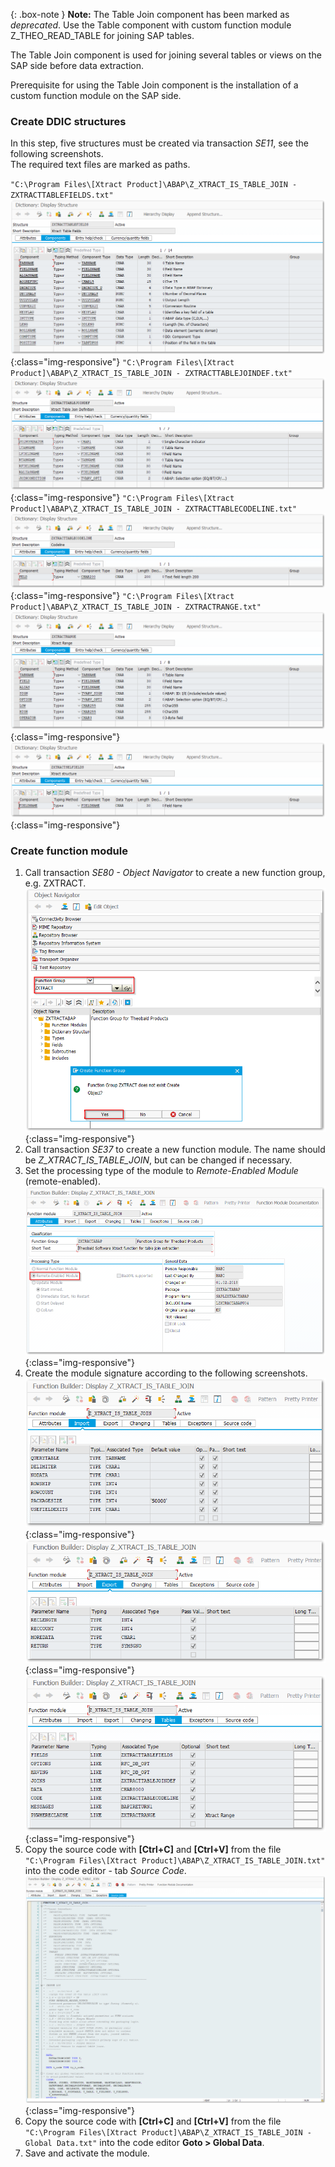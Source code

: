 {: .box-note }
**Note:** The Table Join component has been marked as *deprecated*. Use the Table component with custom function module Z_THEO_READ_TABLE for joining SAP tables.

The Table Join component is used for joining several tables or views on the SAP side before data extraction.

Prerequisite for using the Table Join component is the installation of a custom function module on the SAP side.

<!--YW, 03.02.2021 -> Fabian: Was ist mit dem Hinweis auf den SAP Transport? Das wäre eigentlich der Normalfall, wie der Baustein eingespielt wird. Ich würde daher die Struktur unten vorschlagen -->
<!-- Fas, 03.02.2021 -> Yogen: Den Transport gibt es in der aktuellen Installation nicht mehr. Im thtrans befindet sich nur noch der Report Baustein, daher ist die Umstrukturierung wie vorschlgen, nicht möglich. 
### Import of function module Z_XTRACT_IS_TABLE_JOIN
### Manual installation of function module Z_XTRACT_IS_TABLE_JOIN
#### Create DDIC structures
#### Create function module
 -->

### Create DDIC structures

In this step, five structures must be created via transaction *SE11*, see the following screenshots. <br>
The required text files are marked as paths.

`"C:\Program Files\[Xtract Product]\ABAP\Z_XTRACT_IS_TABLE_JOIN - ZXTRACTTABLEFIELDS.txt"`
![Z_XTRACT_TABLE_JOIN_01](/img/content/table_join_structure1.png){:class="img-responsive"}
`"C:\Program Files\[Xtract Product]\ABAP\Z_XTRACT_IS_TABLE_JOIN - ZXTRACTTABLEJOINDEF.txt"`
![Z_XTRACT_TABLE_JOIN_02](/img/content/table_join_structure2.png){:class="img-responsive"}
`"C:\Program Files\[Xtract Product]\ABAP\Z_XTRACT_IS_TABLE_JOIN - ZXTRACTTABLECODELINE.txt"`
![Z_XTRACT_TABLE_JOIN_03](/img/content/table_join_structure3.png){:class="img-responsive"}
`"C:\Program Files\[Xtract Product]\ABAP\Z_XTRACT_IS_TABLE_JOIN - ZXTRACTRANGE.txt"`
![Z_XTRACT_TABLE_JOIN_04](/img/content/table_join_structure4.png){:class="img-responsive"}
![Z_XTRACT_TABLE_JOIN_05](/img/content/table_join_structure5.png){:class="img-responsive"}

### Create function module

1. Call transaction *SE80 - Object Navigator* to create a new function group, e.g. ZXTRACT.
![Create_new_function_group](/img/content/create_function_group.png){:class="img-responsive"}
2. Call transaction *SE37* to create a new function module. The name should be *Z_XTRACT_IS_TABLE_JOIN*, but can be changed if necessary.  
3. Set the processing type of the module to *Remote-Enabled Module* (remote-enabled). 
![Table-Join_function_attributes](/img/content/table-join_attributes.png){:class="img-responsive"}
4. Create the module signature according to the following screenshots.
![Table-Join_function_import](/img/content/table-join_import.png){:class="img-responsive"}
![Table-Join_function_export](/img/content/table-join_export.png){:class="img-responsive"}
![Table-Join_function_tables](/img/content/table-join_tables.png){:class="img-responsive"}
5. Copy the source code with **[Ctrl+C]** and **[Ctrl+V]** from the file `"C:\Program Files\[Xtract Product]\ABAP\Z_XTRACT_IS_TABLE_JOIN.txt"` into the code editor - tab *Source Code*.
![Table-Join_function_source](/img/content/table-join_source.png){:class="img-responsive"}
6. Copy the source code with **[Ctrl+C]** and **[Ctrl+V]** from the file `"C:\Program Files\[Xtract Product]\ABAP\Z_XTRACT_IS_TABLE_JOIN - Global Data.txt"` into the code editor **Goto > Global Data**. 
7. Save and activate the module.